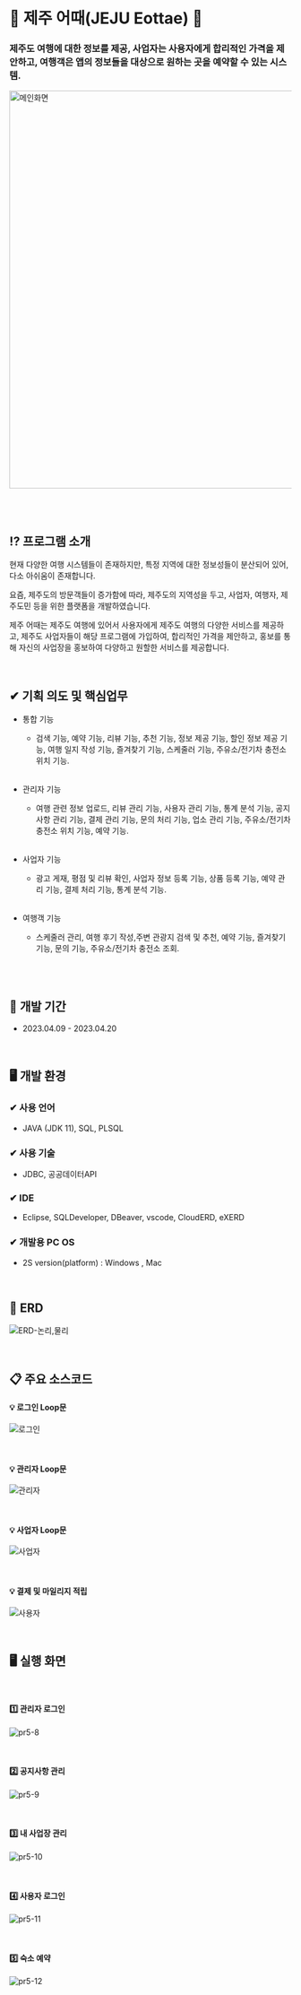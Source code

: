 # 🍊 제주 어때(JEJU Eottae) 🍊
### 제주도 여행에 대한 정보를 제공, 사업자는 사용자에게 합리적인 가격을 제안하고, 여행객은 앱의 정보들을 대상으로 원하는 곳을 예약할 수 있는 시스템. <br>
<img width="710" alt="메인화면" src="https://github.com/Maengmo/JejuEottae/assets/117720344/661e5438-64ea-4988-acd9-6455b7b503ad">


<br><br>

## ⁉ 프로그램 소개
  <p>현재 다양한 여행 시스템들이 존재하지만, 특정 지역에 대한 정보성들이 분산되어 있어, 다소 아쉬움이 존재합니다.</p>
  <p>요즘, 제주도의 방문객들이 증가함에 따라, 제주도의 지역성을 두고, 사업자, 여행자, 제주도민 등을 위한 플랫폼을 개발하였습니다.</p>
  <p>제주 어때는 제주도 여행에 있어서 사용자에게 제주도 여행의 다양한 서비스를 제공하고, 제주도 사업자들이 해당 프로그램에 가입하여, 합리적인 가격을 제안하고, 홍보를 통해 자신의 사업장을 홍보하여 다양하고 원할한 서비스를 제공합니다.</p>
  
  <br>
  
## ✔ 기획 의도 및 핵심업무
- 통합 기능
  - 검색 기능, 예약 기능, 리뷰 기능, 추천 기능, 정보 제공 기능, 할인 정보 제공 기능, 여행 일지 작성 기능, 즐겨찾기 기능, 스케줄러 기능, 주유소/전기차 충전소 위치 기능.<br><br>

- 관리자 기능
  - 여행 관련 정보 업로드, 리뷰 관리 기능, 사용자 관리 기능, 통계 분석 기능, 공지사항 관리 기능, 결제 관리 기능, 문의 처리 기능, 업소 관리 기능, 주유소/전기차 충전소 위치 기능, 예약 기능.<br><br>

- 사업자 기능
  - 광고 게재, 평점 및 리뷰 확인, 사업자 정보 등록 기능, 상품 등록 기능, 예약 관리 기능, 결제 처리 기능,  통계 분석 기능.<br><br>

- 여행객 기능
  - 스케줄러 관리, 여행 후기 작성,주변 관광지 검색 및 추천, 예약 기능, 즐겨찾기 기능, 문의 기능, 주유소/전기차 충전소 조회. <br><br>

<br>

## 📆 개발 기간
- 2023.04.09 - 2023.04.20

<br>

## 🖥 개발 환경
### ✔ 사용 언어
- JAVA (JDK 11), SQL, PLSQL
### ✔ 사용 기술
- JDBC, 공공데이터API
### ✔ IDE
- Eclipse, SQLDeveloper, DBeaver, vscode, CloudERD, eXERD
### ✔ 개발용 PC OS
- 2S version(platform) : Windows , Mac

<br>

## 📁 ERD 

![ERD-논리,물리](https://github.com/Maengmo/JejuEottae/assets/117720344/18a55ce8-dab4-4233-ac7b-98110c14332c)

<br>

## 📋 주요 소스코드
#### 💡 로그인 Loop문
![로그인](https://github.com/Maengmo/JejuEottae/assets/117720344/57aa3da7-7be5-4d98-96a7-eabd4334fd77)

<br>

#### 💡 관리자 Loop문
![관리자](https://github.com/Maengmo/JejuEottae/assets/117720344/587a70fe-d218-4d1f-a6ff-8f81d10820f8)

<br>

#### 💡 사업자 Loop문
![사업자](https://github.com/Maengmo/JejuEottae/assets/117720344/7073484f-10e5-43e8-ac83-161e9f569344)

<br>

#### 💡 결제 및 마일리지 적립

![사용자](https://github.com/Maengmo/JejuEottae/assets/117720344/9a97a995-2c03-4303-be29-ac27243f0eae)

<br>


##  🖥 실행 화면

<br>

#### 1️⃣ 관리자 로그인
![pr5-8](https://github.com/Maengmo/JejuEottae/assets/117720344/6ee18be1-8ecb-480f-a738-32bad9cff138)


<br>


#### 2️⃣ 공지사항 관리
![pr5-9](https://github.com/Maengmo/JejuEottae/assets/117720344/87c617b1-54b7-4f7a-9547-b717cfad924f)


<br>

#### 3️⃣ 내 사업장 관리
![pr5-10](https://github.com/Maengmo/JejuEottae/assets/117720344/edb1c105-eddb-4e28-86db-169352415394)


<br>

#### 4️⃣ 사용자 로그인
![pr5-11](https://github.com/Maengmo/JejuEottae/assets/117720344/4c8f0620-3782-48a8-b600-f148e4952696)


<br>

#### 5️⃣ 숙소 예약
![pr5-12](https://github.com/Maengmo/JejuEottae/assets/117720344/bc3111b6-d026-4920-bf59-b620df38cb46)


<br>


